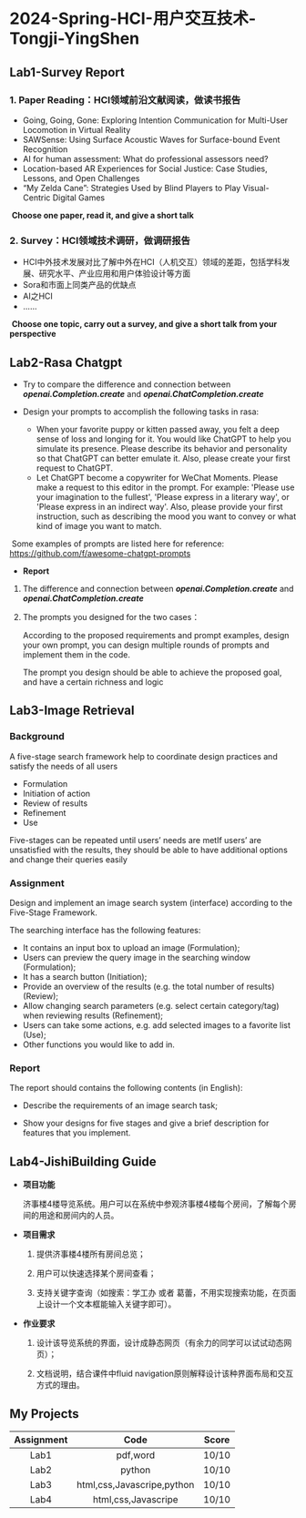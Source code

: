 # 2024-Spring-HCI-用户交互技术-Tongji-YingShen



## Lab1-Survey Report

### 1. Paper Reading：HCI领域前沿文献阅读，做读书报告

+ Going, Going, Gone: Exploring Intention Communication for Multi-User Locomotion in Virtual Reality
+  SAWSense: Using Surface Acoustic Waves for Surface-bound Event Recognition
+  AI for human assessment: What do professional assessors need?
+ Location-based AR Experiences for Social Justice: Case Studies, Lessons, and Open Challenges
+ “My Zelda Cane”: Strategies Used by Blind Players to Play Visual-Centric Digital Games

​	**Choose one paper, read it, and give a short talk**

### 2. Survey：HCI领域技术调研，做调研报告

+ HCI中外技术发展对比了解中外在HCI（人机交互）领域的差距，包括学科发展、研究水平、产业应用和用户体验设计等方面
+ Sora和市面上同类产品的优缺点
+ AI之HCI
+ ……

​	**Choose one topic, carry out a survey, and give a short talk from your perspective**

## Lab2-Rasa Chatgpt

+ Try to compare the difference and connection between ***openai.Completion.create*** and ***openai.ChatCompletion.create***

+ Design your prompts to accomplish the following tasks in rasa:
  + When your favorite puppy or kitten passed away, you felt a deep sense of loss and longing for it. You would like ChatGPT to help you simulate its presence. Please describe its behavior and personality so that ChatGPT can better emulate it. Also, please create your first request to ChatGPT.
  + Let ChatGPT become a copywriter for WeChat Moments. Please make a request to this editor in the prompt. For example: 'Please use your imagination to the fullest', 'Please express in a literary way', or 'Please express in an indirect way'. Also, please provide your first instruction, such as describing the mood you want to convey or what kind of image you want to match.

​	Some examples of prompts are listed here for reference: https://github.com/f/awesome-chatgpt-prompts

+ **Report**

1. The difference and connection between ***openai.Completion.create*** and ***openai.ChatCompletion.create***    

2. The prompts you designed for the two cases：

   According to the proposed requirements and prompt examples, design your own prompt, you can design multiple rounds of prompts and implement them in the code.

   The prompt you design should be able to achieve the proposed goal, and have a certain richness and logic

## Lab3-Image Retrieval

### Background

A five-stage search framework help to coordinate design practices and satisfy the needs of all users

+ Formulation
+ Initiation of action
+ Review of results
+ Refinement
+ Use

Five-stages can be repeated until users’ needs are metIf users’ are unsatisfied with the results, they should be able to have additional options and change their queries easily

### Assignment

Design and implement an image search system (interface) according to the Five-Stage Framework.

The searching interface has the following features:

+ It contains an input box to upload an image (Formulation); 
+ Users can preview the query image in the searching window (Formulation);
+ It has a search button (Initiation); 
+ Provide an overview of the results (e.g. the total number of results) (Review);
+ Allow changing search parameters (e.g. select certain category/tag) when reviewing results (Refinement);
+ Users can take some actions, e.g. add selected images to a favorite list (Use);
+ Other functions you would like to add in.

### Report

The report should contains the following contents (in English):

+ Describe the requirements of an image search task;

+ Show your designs for five stages and give a brief description for features that you implement.

## Lab4-JishiBuilding Guide

+ **项目功能**

  济事楼4楼导览系统。用户可以在系统中参观济事楼4楼每个房间，了解每个房间的用途和房间内的人员。

+ **项目需求**

  1. 提供济事楼4楼所有房间总览；

  2. 用户可以快速选择某个房间查看；

  3. 支持关键字查询（如搜索：学工办 或者 葛蕾，不用实现搜索功能，在页面上设计一个文本框能输入关键字即可）。

+ **作业要求**

  1. 设计该导览系统的界面，设计成静态网页（有余力的同学可以试试动态网页）；

  2. 文档说明，结合课件中fluid navigation原则解释设计该种界面布局和交互方式的理由。

## My Projects

| Assignment |            Code            | Score |
| :--------: | :------------------------: | :---: |
|    Lab1    |          pdf,word          | 10/10 |
|    Lab2    |           python           | 10/10 |
|    Lab3    | html,css,Javascripe,python | 10/10 |
|    Lab4    |    html,css,Javascripe     | 10/10 |
